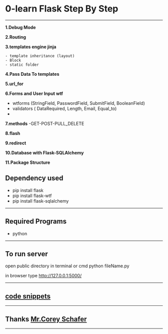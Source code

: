 # 0-learn Flask Step By Step

---

**1.Debug Mode**

**2.Routing**

**3.templates engine jinja**

    - template inheritance (layout)
    - Block
    - static folder

**4.Pass Data To templates**

**5.url_for**

**6.Forms and User Input wtf**

- wtforms (StringField, PasswordField, SubmitField, BooleanField)
- validators ( DataRequired, Length, Email, Equal_to)
-

**7.methods**
-GET-POST-PULL_DELETE

**8.flash**

**9.redirect**

**10.Database with Flask-SQLAlchemy**

**11.Package Structure**

## Dependency used

- pip install flask
- pip install flask-wtf
- pip install flask-sqlalchemy

---

## Required Programs

- python

---

## To run server

open public directory in terminal or cmd
python fileName.py

in browser type
http://127.0.0.1:5000/

---

## [code snippets ](https://github.com/CoreyMSchafer/code_snippets/tree/master/Python/Flask_Blog/snippets)

---

## Thanks [Mr.Corey Schafer](https://www.patreon.com/coreyms)

---
